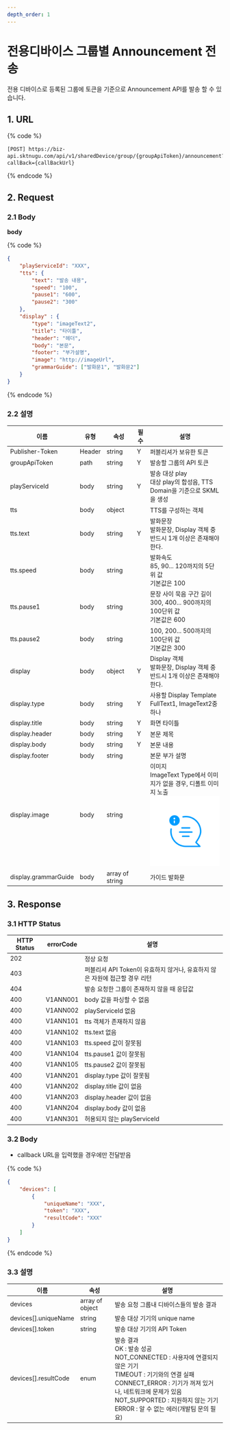 ```yaml
---
depth_order: 1
---
```


# 전용디바이스 그룹별 Announcement 전송

전용 디바이스로 등록된 그룹에 토큰을 기준으로 Announcement API를 발송 할 수 있습니다.

## 1. URL <a href="#id-announcement-v1-1url" id="id-announcement-v1-1url"></a>

{% code %}
```
[POST] https://biz-api.sktnugu.com/api/v1/sharedDevice/group/{groupApiToken}/announcement?callBack={callBackUrl}
```
{% endcode %}

## 2. Request <a href="#id-announcement-v1-2request" id="id-announcement-v1-2request"></a>

### 2.1 Body <a href="#id-announcement-v1-2.1body" id="id-announcement-v1-2.1body"></a>

**body**

{% code %}
```json
{
    "playServiceId": "XXX",
    "tts": {
        "text": "발송 내용",
        "speed": "100",
        "pause1": "600",
        "pause2": "300"
    },
    "display" : {
        "type": "imageText2",
        "title": "타이틀",
        "header": "헤더",
        "body": "본문",
        "footer": "부가설명",
        "image": "http://imageUrl",
        "grammarGuide": ["발화문1", "발화문2"]
    }
}
```
{% endcode %}

### 2.2 설명 <a href="#id-announcement-v1-2.2" id="id-announcement-v1-2.2"></a>

| 이름                     | 유형       | 속성                 | 필수   | 설명                                                                                                                            |
|------------------------|----------|--------------------|------|-------------------------------------------------------------------------------------------------------------------------------|
| Publisher-Token        | Header   | string             | Y    | 퍼블리셔가 보유한 토큰                                                                                                                  |
| groupApiToken          | path     | string             | Y    | 발송할 그룹의 API 토큰                                                                                                                |
| playServiceId          | body     | string             | Y    | 발송 대상 play<br/>대상 play의 합성음, TTS Domain을 기준으로 SKML을 생성                                                                        |
| tts                    | body     | object             |      | TTS를 구성하는 객체                                                                                                                  |
| tts.text               | body     | string             | Y    | 발화문장<br/>발화문장, Display 객체 중 반드시 1개 이상은 존재해야 한다.                                                                               |
| tts.speed              | body     | string             |      | 발화속도<br/>85, 90... 120까지의 5단위 값<br/>기본값은 100                                                                                  |
| tts.pause1             | body     | string             |      | 문장 사이 묵음 구간 길이<br/>300, 400... 900까지의 100단위 값<br/>기본값은 600                                                                    |
| tts.pause2             | body     | string             |      | 100, 200... 500까지의 100단위 값<br/>기본값은 300                                                                                       |
| display                | body     | object             | Y    | Display 객체<br/>발화문장, Display 객체 중 반드시 1개 이상은 존재해야 한다.                                                                         |
| display.type           | body     | string             | Y    | 사용할 Display Template<br/>FullText1, ImageText2중 하나                                                                            |
| display.title          | body     | string             | Y    | 화면 타이틀                                                                                                                        |
| display.header         | body     | string             | Y    | 본문 제목                                                                                                                         |
| display.body           | body     | string             | Y    | 본문 내용                                                                                                                         |
| display.footer         | body     | string             |      | 본문 부가 설명                                                                                                                      |
| display.image          | body     | string             |      | 이미지<br/>ImageText Type에서 이미지가 없을 경우, 디폴트 이미지 노출<br/>![](assets/images/img_notification.png)                                  |
| display.grammarGuide   | body     | array of string    |      | 가이드 발화문                                                                                                                       |

## 3. Response <a href="#id-announcement-v1-3response" id="id-announcement-v1-3response"></a>

### 3.1 HTTP Status <a href="#id-announcement-v1-3.1httpstatus" id="id-announcement-v1-3.1httpstatus"></a>

| HTTP Status  | errorCode  | 설명                                               |
|--------------|------------|--------------------------------------------------|
| 202          |            | 정상 요청                                            |
| 403          |            | 퍼블리셔 API Token이 유효하지 않거나, 유효하지 않은 자원에 접근할 경우 리턴  |
| 404          |            | 발송 요청한 그룹이 존재하지 않을 때 응답값                         |
| 400          | V1ANN001   | body 값을 파싱할 수 없음                                 |
| 400          | V1ANN002   | playServiceId 없음                                 |
| 400          | V1ANN101   | tts 객체가 존재하지 않음                                  |
| 400          | V1ANN102   | tts.text 없음                                      |
| 400          | V1ANN103   | tts.speed 값이 잘못됨                                 |
| 400          | V1ANN104   | tts.pause1 값이 잘못됨                                |
| 400          | V1ANN105   | tts.pause2 값이 잘못됨                                |
| 400          | V1ANN201   | display.type 값이 잘못됨                              |
| 400          | V1ANN202   | display.title 값이 없음                              |
| 400          | V1ANN203   | display.header 값이 없음                             |
| 400          | V1ANN204   | display.body 값이 없음                               |
| 400          | V1ANN301   | 허용되지 않는 playServiceId                            |

### 3.2 Body <a href="#id-announcement-v1-3.2body" id="id-announcement-v1-3.2body"></a>

* callback URL을 입력했을 경우에만 전달받음

{% code %}
```json
{
    "devices": [
        {
            "uniqueName": "XXX",
            "token": "XXX",
            "resultCode": "XXX"
        }
    ]
}
```
{% endcode %}

### 3.3 설명 <a href="#id-announcement-v1-3.3" id="id-announcement-v1-3.3"></a>

| 이름                     | 속성              | 설명                                                                                                                                                                                             |
|------------------------|-----------------|------------------------------------------------------------------------------------------------------------------------------------------------------------------------------------------------|
| devices                | array of object | 발송 요청 그룹내 디바이스들의 발송 결과                                                                                                                                                                         |
| devices\[\].uniqueName | string          | 발송 대상 기기의 unique name                                                                                                                                                                          |
| devices\[\].token      | string          | 발송 대상 기기의 API Token                                                                                                                                                                            |
| devices\[\].resultCode | enum            | 발송 결과<br/>OK : 발송 성공<br/>NOT_CONNECTED : 사용자에 연결되지 않은 기기<br/>TIMEOUT : 기기와의 연결 실패<br/>CONNECT_ERROR : 기기가 꺼져 있거나, 네트워크에 문제가 있음<br/>NOT_SUPPORTED : 지원하지 않는 기기<br/>ERROR : 알 수 없는 에러(개발팀 문의 필요) |
